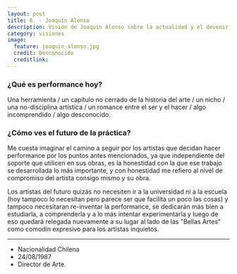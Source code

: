 ```yaml
---
layout: post
title: 6. - Joaquín Alonso
description: Visión de Joaquín Alonso sobre la actualidad y el devenir de la performance.
category: visiones
image:
  feature: joaquin-alonso.jpg
  credit: Desconocido
  creditlink:
---
```


### ¿Qué es performance hoy?

Una herramienta / un capítulo no cerrado de la historia del arte / un nicho / una no-disciplina artística / un romance entre el ser y el hacer / algo incomprendido / algo desconocido.

### ¿Cómo ves el futuro de la práctica?

Me cuesta imaginar el camino a seguir por los artistas que decidan hacer performance por los puntos antes mencionados, ya que independiente del soporte que utilicen en sus obras, es la honestidad con la que ese trabajo se desarrollada lo más importante, y con honestidad me refiero al nivel de compromiso del artista consigo mismo y su obra.

Los artistas del futuro quizás no necesiten ir a la universidad ni a la escuela (hoy tampoco lo necesitan pero parece ser que facilita un poco las cosas) y tampoco necesitaran re-inventar la performance, se dedicarán más bien a estudiarla, a comprenderla y a lo más intentar experimentarla y luego de eso quedará relegada nuevamente a su lugar al lado de las "Bellas Artes" como comodín expresivo para los artistas inquietos.

---
* Nacionalidad Chilena
* 24/08/1987
* Director de Arte.
